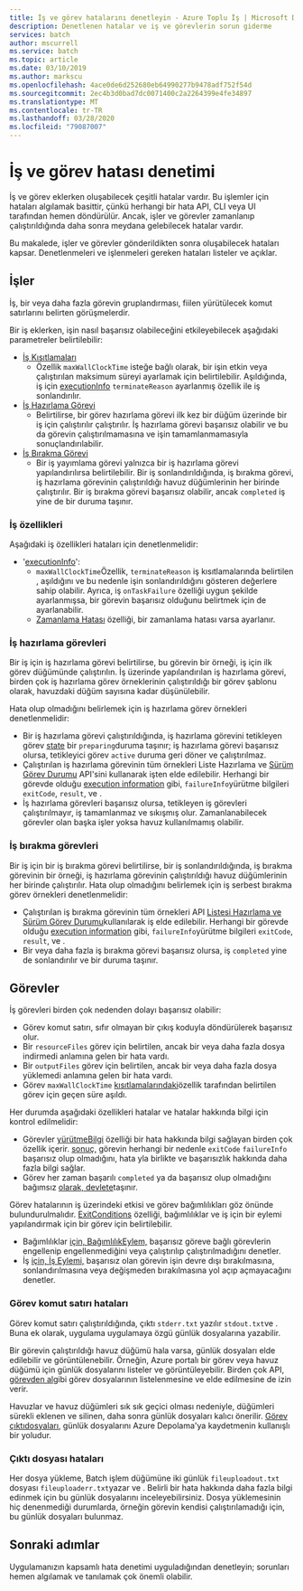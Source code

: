 ```yaml
---
title: İş ve görev hatalarını denetleyin - Azure Toplu İş | Microsoft Dokümanlar
description: Denetlenen hatalar ve iş ve görevlerin sorun giderme
services: batch
author: mscurrell
ms.service: batch
ms.topic: article
ms.date: 03/10/2019
ms.author: markscu
ms.openlocfilehash: 4ace0de6d252680eb64990277b9478adf752f54d
ms.sourcegitcommit: 2ec4b3d0bad7dc0071400c2a2264399e4fe34897
ms.translationtype: MT
ms.contentlocale: tr-TR
ms.lasthandoff: 03/28/2020
ms.locfileid: "79087007"
---
```

# <a name="job-and-task-error-checking"></a>İş ve görev hatası denetimi

İş ve görev eklerken oluşabilecek çeşitli hatalar vardır. Bu işlemler için hataları algılamak basittir, çünkü herhangi bir hata API, CLI veya UI tarafından hemen döndürülür.  Ancak, işler ve görevler zamanlanıp çalıştırıldığında daha sonra meydana gelebilecek hatalar vardır.

Bu makalede, işler ve görevler gönderildikten sonra oluşabilecek hataları kapsar. Denetlenmeleri ve işlenmeleri gereken hataları listeler ve açıklar.

## <a name="jobs"></a>İşler

İş, bir veya daha fazla görevin gruplandırması, fiilen yürütülecek komut satırlarını belirten görüşmelerdir.

Bir iş eklerken, işin nasıl başarısız olabileceğini etkileyebilecek aşağıdaki parametreler belirtilebilir:

- [İş Kısıtlamaları](https://docs.microsoft.com/rest/api/batchservice/job/add#jobconstraints)
  - Özellik `maxWallClockTime` isteğe bağlı olarak, bir işin etkin veya çalıştırılan maksimum süreyi ayarlamak için belirtilebilir. Aşıldığında, iş için [executionInfo](https://docs.microsoft.com/rest/api/batchservice/job/get#cloudjob) `terminateReason` ayarlanmış özellik ile iş sonlandırılır.
- [İş Hazırlama Görevi](https://docs.microsoft.com/rest/api/batchservice/job/add#jobpreparationtask)
  - Belirtilirse, bir görev hazırlama görevi ilk kez bir düğüm üzerinde bir iş için çalıştırılır çalıştırılır. İş hazırlama görevi başarısız olabilir ve bu da görevin çalıştırılmamasına ve işin tamamlanmamasıyla sonuçlandırılabilir.
- [İş Bırakma Görevi](https://docs.microsoft.com/rest/api/batchservice/job/add#jobreleasetask)
  - Bir iş yayımlama görevi yalnızca bir iş hazırlama görevi yapılandırılırsa belirtilebilir. Bir iş sonlandırıldığında, iş bırakma görevi, iş hazırlama görevinin çalıştırıldığı havuz düğümlerinin her birinde çalıştırılır. Bir iş bırakma görevi başarısız olabilir, ancak `completed` iş yine de bir duruma taşınır.

### <a name="job-properties"></a>İş özellikleri

Aşağıdaki iş özellikleri hataları için denetlenmelidir:

- '[executionInfo](https://docs.microsoft.com/rest/api/batchservice/job/get#jobexecutioninformation)':
  - `maxWallClockTime`Özellik, `terminateReason` iş kısıtlamalarında belirtilen , aşıldığını ve bu nedenle işin sonlandırıldığını gösteren değerlere sahip olabilir. Ayrıca, iş `onTaskFailure` özelliği uygun şekilde ayarlanmışsa, bir görevin başarısız olduğunu belirtmek için de ayarlanabilir.
  - [Zamanlama Hatası](https://docs.microsoft.com/rest/api/batchservice/job/get#jobschedulingerror) özelliği, bir zamanlama hatası varsa ayarlanır.
 
### <a name="job-preparation-tasks"></a>İş hazırlama görevleri

Bir iş için iş hazırlama görevi belirtilirse, bu görevin bir örneği, iş için ilk görev düğümünde çalıştırılın. İş üzerinde yapılandırılan iş hazırlama görevi, birden çok iş hazırlama görev örneklerinin çalıştırıldığı bir görev şablonu olarak, havuzdaki düğüm sayısına kadar düşünülebilir.

Hata olup olmadığını belirlemek için iş hazırlama görev örnekleri denetlenmelidir:
- Bir iş hazırlama görevi çalıştırıldığında, iş hazırlama görevini tetikleyen görev [state](https://docs.microsoft.com/rest/api/batchservice/task/get#taskstate) bir `preparing`duruma taşınır; iş hazırlama görevi başarısız olursa, tetikleyici görev `active` duruma geri döner ve çalıştırılmaz.  
- Çalıştırılan iş hazırlama görevinin tüm örnekleri Liste Hazırlama ve [Sürüm Görev Durumu](https://docs.microsoft.com/rest/api/batchservice/job/listpreparationandreleasetaskstatus) API'sini kullanarak işten elde edilebilir. Herhangi bir görevde olduğu [execution information](https://docs.microsoft.com/rest/api/batchservice/job/listpreparationandreleasetaskstatus#jobpreparationandreleasetaskexecutioninformation) gibi, `failureInfo`yürütme bilgileri `exitCode`, `result`, ve .
- İş hazırlama görevleri başarısız olursa, tetikleyen iş görevleri çalıştırılmayır, iş tamamlanmaz ve sıkışmış olur. Zamanlanabilecek görevler olan başka işler yoksa havuz kullanılmamış olabilir.

### <a name="job-release-tasks"></a>İş bırakma görevleri

Bir iş için bir iş bırakma görevi belirtilirse, bir iş sonlandırıldığında, iş bırakma görevinin bir örneği, iş hazırlama görevinin çalıştırıldığı havuz düğümlerinin her birinde çalıştırılır.  Hata olup olmadığını belirlemek için iş serbest bırakma görev örnekleri denetlenmelidir:
- Çalıştırılan iş bırakma görevinin tüm örnekleri API [Listesi Hazırlama ve Sürüm Görev Durumu](https://docs.microsoft.com/rest/api/batchservice/job/listpreparationandreleasetaskstatus)kullanılarak iş elde edilebilir. Herhangi bir görevde olduğu [execution information](https://docs.microsoft.com/rest/api/batchservice/job/listpreparationandreleasetaskstatus#jobpreparationandreleasetaskexecutioninformation) gibi, `failureInfo`yürütme bilgileri `exitCode`, `result`, ve .
- Bir veya daha fazla iş bırakma görevi başarısız olursa, iş `completed` yine de sonlandırılır ve bir duruma taşınır.

## <a name="tasks"></a>Görevler

İş görevleri birden çok nedenden dolayı başarısız olabilir:

- Görev komut satırı, sıfır olmayan bir çıkış koduyla döndürülerek başarısız olur.
- Bir `resourceFiles` görev için belirtilen, ancak bir veya daha fazla dosya indirmedi anlamına gelen bir hata vardı.
- Bir `outputFiles` görev için belirtilen, ancak bir veya daha fazla dosya yüklemedi anlamına gelen bir hata vardı.
- Görev `maxWallClockTime` [kısıtlamalarındaki](https://docs.microsoft.com/rest/api/batchservice/task/add#taskconstraints)özellik tarafından belirtilen görev için geçen süre aşıldı.

Her durumda aşağıdaki özellikleri hatalar ve hatalar hakkında bilgi için kontrol edilmelidir:
- Görevler [yürütmeBilgi](https://docs.microsoft.com/rest/api/batchservice/task/get#taskexecutioninformation) özelliği bir hata hakkında bilgi sağlayan birden çok özellik içerir. [sonuç,](https://docs.microsoft.com/rest/api/batchservice/task/get#taskexecutionresult) görevin herhangi bir nedenle `exitCode` `failureInfo` başarısız olup olmadığını, hata yla birlikte ve başarısızlık hakkında daha fazla bilgi sağlar.
- Görev her zaman başarılı `completed` ya da başarısız olup olmadığını bağımsız [olarak, devlete](https://docs.microsoft.com/rest/api/batchservice/task/get#taskstate)taşınır.

Görev hatalarının iş üzerindeki etkisi ve görev bağımlılıkları göz önünde bulundurulmalıdır.  [ExitConditions](https://docs.microsoft.com/rest/api/batchservice/task/add#exitconditions) özelliği, bağımlılıklar ve iş için bir eylemi yapılandırmak için bir görev için belirtilebilir.
- Bağımlılıklar [için, BağımlılıkEylem,](https://docs.microsoft.com/rest/api/batchservice/task/add#dependencyaction) başarısız göreve bağlı görevlerin engellenip engellenmediğini veya çalıştırılıp çalıştırılmadığını denetler.
- İş [için, İş Eylemi,](https://docs.microsoft.com/rest/api/batchservice/task/add#jobaction) başarısız olan görevin işin devre dışı bırakılmasına, sonlandırılmasına veya değişmeden bırakılmasına yol açıp açmayacağını denetler.

### <a name="task-command-line-failures"></a>Görev komut satırı hataları

Görev komut satırı çalıştırıldığında, çıktı `stderr.txt` yazılır `stdout.txt`ve . Buna ek olarak, uygulama uygulamaya özgü günlük dosyalarına yazabilir.

Bir görevin çalıştırıldığı havuz düğümü hala varsa, günlük dosyaları elde edilebilir ve görüntülenebilir. Örneğin, Azure portalı bir görev veya havuz düğümü için günlük dosyalarını listeler ve görüntüleyebilir. Birden çok API, [görevden al](https://docs.microsoft.com/rest/api/batchservice/file/getfromtask)gibi görev dosyalarının listelenmesine ve elde edilmesine de izin verir.

Havuzlar ve havuz düğümleri sık sık geçici olması nedeniyle, düğümleri sürekli eklenen ve silinen, daha sonra günlük dosyaları kalıcı önerilir. [Görev çıktıdosyaları,](https://docs.microsoft.com/azure/batch/batch-task-output-files) günlük dosyalarını Azure Depolama'ya kaydetmenin kullanışlı bir yoludur.

### <a name="output-file-failures"></a>Çıktı dosyası hataları
Her dosya yükleme, Batch işlem düğümüne iki günlük `fileuploadout.txt` dosyası `fileuploaderr.txt`yazar ve . Belirli bir hata hakkında daha fazla bilgi edinmek için bu günlük dosyalarını inceleyebilirsiniz. Dosya yüklemesinin hiç denenmediği durumlarda, örneğin görevin kendisi çalıştırılamadığı için, bu günlük dosyaları bulunmaz.  

## <a name="next-steps"></a>Sonraki adımlar

Uygulamanızın kapsamlı hata denetimi uyguladığından denetleyin; sorunları hemen algılamak ve tanılamak çok önemli olabilir.
